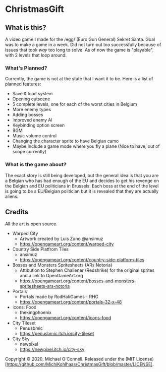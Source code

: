 # ChristmasGift

## What is this?
A video game I made for the /egg/ (Euro Gun General) Sekret Santa. Goal was to make a game in a week. 
Did not turn out too successfully because of issues that took *way* too long to solve. As of now the game is "playable", with 2 levels that loop around.

### What's Planned?
Currently, the game is not at the state that I want it to be. Here is a list of planned features:

- Save & load system
- Opening cutscene
- 5 complete levels, one for each of the worst cities in Belgium
- More enemy types
- Adding bosses
- Improved enemy AI
- Keybinding option screen
- BGM
- Music volume control
- Changing the character sprite to have Belgian camo
- Maybe include a game mode where you fly a plane (Nice to have, out of scope currently)

### What is the game about?
The exact story is still being developed, but the general idea is that you are a Belgian who has had enough of the EU and decides to get his revenge on the Belgian and EU politicians in Brussels. Each boss at the end of the level is going to be a EU/Belgian politician but it is revealed that they are actually aliens.

## Credits
All the art is open source.
- Warped City 
	- Artwork created by Luis Zuno @ansimuz
	- https://opengameart.org/content/warped-city
- Country Side Platfrom Tiles
	- ansimuz
	- https://opengameart.org/content/country-side-platform-tiles
- Bosses and Monsters Spritesheets (ARs Notoria)
	- Attibution to Stephen Challener (Redshrike) for the original sprites and a link to OpenGameArt.org
	- https://opengameart.org/content/bosses-and-monsters-spritesheets-ars-notoria
- Portals
	- Portals made by RodHakGames - RHG
	- https://opengameart.org/content/portals-32-x-48
- Icons: Food
	- thekingphoenix
	- https://opengameart.org/content/icons-food
- City Tileset
	- Penusbmic
	- https://penusbmic.itch.io/city-tileset
- City Sky
	- newpixel
	- https://newpixel.itch.io/city-sky
	

Copyright © 2020, Michael O'Connell. Released under the (MIT License)[https://github.com/MichiKohlhaas/ChristmasGift/blob/master/LICENSE].
